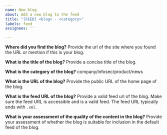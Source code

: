```yaml
---
name: New blog
about: Add a new blog to the feed
title: "[FEED] <blog> - <category>"
labels: feed
assignees: ''

---
```


**Where did you find the blog?**
Provide the url of the site where you found the URL or mention if this is your blog.

**What is the title of the blog?**
Provide a concise title of the blog.

**What is the category of the blog?**
company/infosec/product/news

**What is the URL of the blog?**
Provide the public URL of the home page of the blog.

**What is the feed URL of the blog?**
Provide a valid feed url of the blog. Make sure the feed URL is accessible and is a valid feed. The feed URL typically ends with `.xml`.

**What is your assessment of the quality of the content in the blog?**
Provide your assessment of whether the blog is suitable for inclusion in the default feed of the blog.
